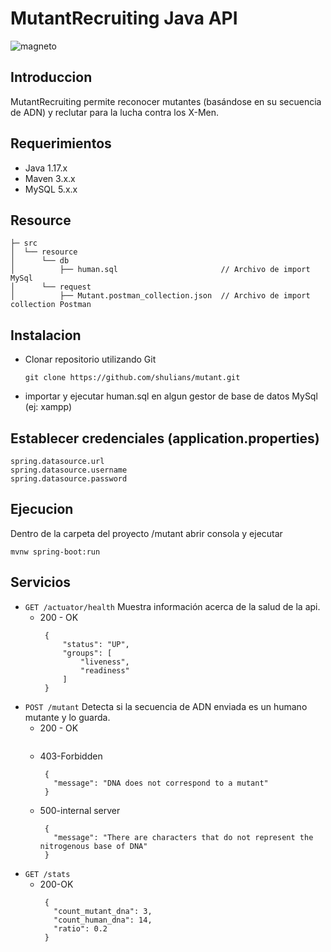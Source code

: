 # MutantRecruiting Java API
![magneto](https://static.wikia.nocookie.net/marvelvscapcomespaol/images/7/73/Magnintro.gif/revision/latest?cb=20170504234542&path-prefix=es)

## Introduccion
MutantRecruiting permite reconocer mutantes (basándose en su secuencia de ADN) y reclutar para la lucha contra los X-Men.

## Requerimientos
- Java  1.17.x
- Maven 3.x.x
- MySQL 5.x.x

## Resource
```
├─ src    
│  └── resource
│      └── db  
│          ├── human.sql                       // Archivo de import MySql
│      └── request  
│          ├── Mutant.postman_collection.json  // Archivo de import collection Postman
```

## Instalacion
 - Clonar repositorio utilizando Git
    ```
    git clone https://github.com/shulians/mutant.git
    ```
 - importar y ejecutar human.sql en algun gestor de base de datos MySql (ej: xampp)
 
## Establecer credenciales (application.properties)
   ```
   spring.datasource.url
   spring.datasource.username
   spring.datasource.password
   ```
## Ejecucion
Dentro de la carpeta del proyecto /mutant abrir consola y ejecutar
```
mvnw spring-boot:run
```
## Servicios
* `GET /actuator/health` Muestra información acerca de la salud de la api.
   - 200 - OK
     ```
      {
          "status": "UP",
          "groups": [
              "liveness",
              "readiness"
          ]
      }
     ``` 
* `POST /mutant` Detecta si la secuencia de ADN enviada es un humano mutante y lo guarda.
   - 200 - OK
      ```
      ```
   - 403-Forbidden
      ```
       {
         "message": "DNA does not correspond to a mutant"
       }
      ``` 
   - 500-internal server
      ```
       {
         "message": "There are characters that do not represent the nitrogenous base of DNA"
       }
      ``` 
* `GET /stats`
   - 200-OK
      ```
       {
         "count_mutant_dna": 3,
         "count_human_dna": 14,
         "ratio": 0.2
       }
      ``` 
